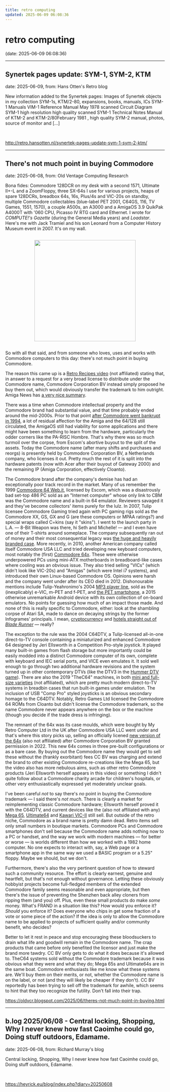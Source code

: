 ```yaml
---
title: retro computing
updated: 2025-06-09 06:08:36
---
```


# retro computing

(date: 2025-06-09 06:08:36)

---

## Synertek pages update: SYM-1, SYM-2, KTM

date: 2025-06-09, from: Hans Otten's Retro blog

New information added to the Synertek pages: Images of Synertek objects in my collection SYM-1s, KTM/2-80, expansions, books, manuals, ICs SYM-1 Manuals VIM-1 Reference Manual May 1978 scanned Circuit Diagram SYM-1 high resolution high quality scanned SYM-1 Technical Notes Manual of KTM-2 and KTM-2/80February 1981 , high quality SYM-2 manual, photos, source of monitor and [&#8230;] 

<br> 

<http://retro.hansotten.nl/synertek-pages-update-sym-1-sym-2-ktm/>

---

## There's not much point in buying Commodore

date: 2025-06-08, from: Old Ventage Computing Research

Bona fides: Commodore 128DCR on my desk with a second 1571, Ultimate II+-L and a ZoomFloppy, three SX-64s I use for various projects, heaps of spare 128DCRs, breadbox 64s, 16s, Plus/4s and VIC-20s on standby, multiple Commodore collectables (blue-label PET 2001, C64GS, 116, TV Games, 1551, 1570), a couple A500s, an A3000 and a AmigaOS 3.9 QuikPak A4000T with '060 CPU, Picasso IV RTG card and Ethernet. I wrote for <i>COMPUTE!'s Gazette</i> (during the General Media years) and <i>Loadstar</i>. Here's me with Jack Tramiel and his son Leonard from a Computer History Museum event in 2007. It's on my wall.

<div class="separator" style="clear: both;"><a href="https://blogger.googleusercontent.com/img/b/R29vZ2xl/AVvXsEiNvG97gLXEjtUxBIh3gUDimwc_s0H6DMSbaHECrfmFQnx_l1GasodrI3fEZNP2raqLO1rVZ6oF95jJ7HYl_oGg_2YrCCDu0292Wmt30YoLjQ1UwbEth5ELngZj8zfYHRNdpkXmn468_E0tWJSEHKKNSJ_XMJroD3wYFgaZho3s80f0pefQb2Wq_pklXuY/s2048/tramiels.jpg" style="display: block; padding: 1em 0; text-align: center; "><img alt="" border="0" width="320" data-original-height="1536" data-original-width="2048" src="https://blogger.googleusercontent.com/img/b/R29vZ2xl/AVvXsEiNvG97gLXEjtUxBIh3gUDimwc_s0H6DMSbaHECrfmFQnx_l1GasodrI3fEZNP2raqLO1rVZ6oF95jJ7HYl_oGg_2YrCCDu0292Wmt30YoLjQ1UwbEth5ELngZj8zfYHRNdpkXmn468_E0tWJSEHKKNSJ_XMJroD3wYFgaZho3s80f0pefQb2Wq_pklXuY/s320/tramiels.jpg"/></a></div>

So with all that said, and from someone who loves, uses and works with Commodore computers to this day: there's not much point in buying Commodore.
<p>
The reason this came up is a <a href="https://www.youtube.com/watch?v=lN8r4LRcOXc">Retro Recipes video</a> (not affiliated) stating that, in answer to a request for a very broad license to distribute under the Commodore name, Commodore Corporation BV instead simply proposed he buy them out, which would obviously transfer the trademark to him outright. Amiga News has <a href="https://amiga-news.de/en/news/AN-2025-06-00029-EN.html">a very nice summary</a>.
<p>
There was a time when Commodore intellectual property and the Commodore brand had substantial value, and that time probably ended around the mid-2000s. Prior to that point <a href="https://www.nytimes.com/1994/04/30/business/company-news-commodore-international-going-out-of-business.html">after Commodore went bankrupt in 1994</a>, a lot of residual affection for the Amiga and the 64/128 still circulated, the AmigaOS still had viability for some applications and there might have been something to learn from the hardware, particularly the odder corners like the PA-RISC Hombre. That's why there was so much turmoil over the corpse, from Escom's abortive buyout to the split of the assets. Today the Commodore name (after many shifts and purchases and reorgs) is presently held by Commodore Corporation BV, a Netherlands company, who licenses it out. Pretty much the rest of it is split into the hardware patents (now with Acer after their buyout of Gateway 2000) and the remaining IP (Amiga Corporation, effectively Cloanto).
<p>
The Commodore brand after the company's demise has had an exceptionally poor track record in the market. Many of us remember the 1999 <a href="https://www.zimmers.net/cbmpics/cwebit.html">Commodore 64 Web.it</a>, licensed by Escom, which was a disastrously bad set-top 486 PC sold as an "Internet computer" whose only link to CBM was the Commodore name and a built-in 64 emulator. Reviewers savaged it and they've become collectors' items purely for the lulz. In 2007, Tulip licensee Commodore Gaming tried again with PC gaming rigs sold as the Commodore XX, GS, GX and G (are these computers or MPAA ratings?) and special wraps called C=kins (say it "skins"). I went to the launch party in L.A. &mdash; 8-Bit Weapon was there, hi Seth and Michelle! &mdash; and I even have one of their T-shirts around someplace. The company subsequently ran out of money and their most consequential legacy was <a href="https://www.amigalove.com/viewtopic.php?t=1554">the huge and heavily branded case</a>. More recently, in 2010, another American company called itself Commodore USA LLC and tried developing new keyboard computers, most notably the (first) <a href="https://www.techpowerup.com/154738/commodore-64-replica-the-ultimate-pc-enthusiast-retro-pc-gets-an-upgrade">Commodore 64x</a>. These were otherwise underpowered PCs using mini-ATX motherboards in breadboard-like cases where cooling was an obvious issue. They also tried selling "VICs" (which didn't look like VIC-20s) and "Amigas" (which were Intel i7 systems), and introduced their own Linux-based Commodore OS. Opinions were harsh and the company went under after its CEO died in 2012. Dishonourable mentions include Tulip-Yeahronimo's 2004 <a href="https://www.theregister.com/2004/06/30/cbm_vs_apple/">MP3 player line</a>, sold as the (inexplicably) e-VIC, m-PET and f-PET, and <a href="https://www.nbcnews.com/tech/gadgets/commodore-pet-phone-puts-retro-computing-style-your-pocket-n392221">the PET smartphone</a>, a 2015 otherwise unremarkable Android device with its own collection of on-board emulators. No points for guessing how much of an impact those made. And none of this is really specific to Commodore, either: look at the shambling corpse of Atari SA, made to dance on decaying strings by the former Infogrames' principals. I mean, <a href="https://atari.com/pages/atarix-token">cryptocurrency</a> and <a href="https://atarihotels.com/">hotels straight out of <i>Blade Runner</i></a> &mdash; really?
<p>
The exception to the rule was the 2004 C64DTV, a Tulip-licensed all-in-one direct-to-TV console containing a miniaturized and enhanced Commodore 64 designed by Jeri Ellsworth in a Competition Pro-style joystick. It played many built-in games from flash storage but more importantly could be easily modded into a distinct Commodore computer of its own, complete with keyboard and IEC serial ports, and VICE even emulates it. It sold well enough to go through two additional hardware revisions and the system turned up in other contemporary DTVs (like the DTV3 in the <a href="https://pelrun.github.io/dtvwiki/Hummer">Hummer DTV game</a>). There are also the 2019 "TheC64" machines, in both <a href="https://retrogames.biz/products/thec64/">mini and full-size varieties</a> (not affiliated), which are pretty much modern direct-to-TV systems in breadbin cases that run built-in games under emulation. The inclusion of USB "Comp Pro" styled joysticks is an obvious secondary homage to the C64DTV. Notably, Retro Games Ltd licensed the Commodore 64 ROMs from Cloanto but didn't license the Commodore trademark, so the name Commodore never appears anywhere on the box or the machine (though you decide if the trade dress is infringing).
<p>
The remnant of the 64x was its case moulds, which were bought by My Retro Computer Ltd in the UK after Commodore USA LLC went under and that's where this story picks up, selling an officially licened <a href="https://myretrocomputer.com/">new version of the 64x</a> (also not affiliated) after Commodore Corporation BV granted permission in 2022. This new 64x comes in three pre-built configurations or as a bare case. By buying out the Commodore name they would get to sell these without the (frankly exorbitant) fees CC BV was charging and extend the brand to other existing Commodore re-creations like the Mega 65, but the video also has more nebulous aims, such as other retro Commodore products (Jeri Ellsworth herself appears in this video) or something I didn't quite follow about a Commodore charity arcade for children's hospitals, or other very enthusiastically expressed yet moderately unclear goals.
<p>
I've been careful <em>not</em> to say there's <em>no</em> point in buying the Commodore trademark &mdash; I said there's <em>not much</em>. There is clearly a market for reimplementing classic Commodore hardware; Ellsworth herself proved it with the C64DTV, and current devices like the (also not affiliated with any) <a href="https://mega65.org/">Mega 65</a>, <a href="https://ultimate64.com/">Ultimate64</a> and <a href="http://accentual.com/vicii-kawari/">Kawari VIC-II</a> still sell. But outside of the retro niche, Commodore as a brand name is pretty damn dead. Retro items sell only small numbers in boutique markets. Commodore PCs and Commodore smartphones don't sell because the Commodore name adds nothing now to a PC or handset, and the way we work with modern machines &mdash; for better or worse &mdash; is worlds different than how we worked with a 1982 home computer. No one expects to interact with, say, a Web page or a smartphone app in the same way we used a BASIC program or a 5.25" floppy. Maybe we should, but we don't.
<p>
Furthermore, there's also the very pertinent question of how to steward such a community resource. The effort is clearly earnest, genuine and heartfelt, but that's not enough without governance. Letting these obviously hobbyist projects become full-fledged members of the extended Commodore family seems reasonable and even appropriate, but then there's the issue of preventing the Shenzhen back alley cloners from ripping them (and you) off. Plus, even these small products do make <em>some</em> money. What's FRAND in a situation like this? How would you enforce it? <em>Should</em> you enforce it? Does everyone who chips in get some fraction of a vote or some piece of the action? If the idea is only to allow the Commodore name to be applied to projects of sufficient quality and/or community benefit, who decides?
<p>
Better to let it rest in peace and stop encouraging these bloodsuckers to drain what life and goodwill remain in the Commodore name. The crap products that came before only benefited the licensor and just make the brand more tawdry. CC BV only gets to do what it does because it's allowed to. TheC64 systems sold without the Commodore trademark because it was obvious what they were and what they do; Mega 65s and Ultimate64s are in the same boat. Commodore enthusiasts like me know what these systems are. We'll buy them on their merits, or not, whether the Commodore name is on the label, or not (and they will likely be cheaper if they don't). CC BV reportedly has been trying to sell off the trademark for awhile, which seems to hint that they too recognize the futility. Don't fall into their trap. 

<br> 

<https://oldvcr.blogspot.com/2025/06/theres-not-much-point-in-buying.html>

---

## b.log 2025/06/08 - Central locking, Shopping, Why I never knew how fast Caoimhe could go, Doing stuff outdoors, Edamame.

date: 2025-06-08, from: Richard Murray's blog

Central locking, Shopping, Why I never knew how fast Caoimhe could go, Doing stuff outdoors, Edamame. 

<br> 

<https://heyrick.eu/blog/index.php?diary=20250608>

